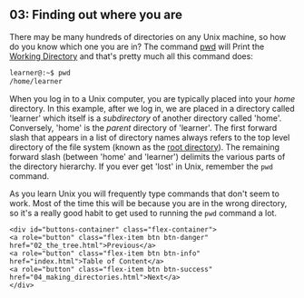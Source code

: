 ## 03: Finding out where you are

There may be many hundreds of directories on any Unix machine, so how do you know which one you are in? The command [pwd][] will Print the [Working Directory][] and that's pretty much all this command does:

```bash
learner@:~$ pwd
/home/learner
```

When you log in to a Unix computer, you are typically placed into your _home_ directory. In this example, after we log in, we are placed in a directory called 'learner' which itself is a *subdirectory* of another directory called 'home'. Conversely, 'home' is the *parent* directory of 'learner'. The first forward slash that appears in a list of directory names always refers to the top level directory of the file system (known as the [root directory][]). The remaining forward slash (between 'home' and 'learner') delimits the various parts of the directory hierarchy. If you ever get 'lost' in Unix, remember the `pwd` command.

As you learn Unix you will frequently type commands that don't seem to work. Most of the time this will be because you are in the wrong directory, so it's a really good habit to get used to running the `pwd` command a lot.

[pwd]: http://en.wikipedia.org/wiki/Pwd
[Working Directory]: http://en.wikipedia.org/wiki/Working_directory
[root directory]: http://en.wikipedia.org/wiki/Root_directory

```{=html}	
<div id="buttons-container" class="flex-container">
<a role="button" class="flex-item btn btn-danger" href="02_the_tree.html">Previous</a> 
<a role="button" class="flex-item btn btn-info" href="index.html">Table of Content</a> 
<a role="button" class="flex-item btn btn-success" href="04_making_directories.html">Next</a>
</div>
```